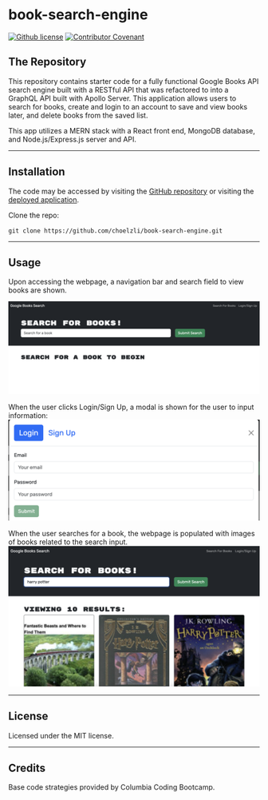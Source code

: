 # book-search-engine
[![Github license](https://img.shields.io/badge/License-MIT-e6e7bb.svg)](https://opensource.org/license/mit/)
[![Contributor Covenant](https://img.shields.io/badge/Contributor%20Covenant-2.1-4baaaa.svg)](https://www.contributor-covenant.org/)

## The Repository

This repository contains starter code for a fully functional Google Books API search engine built with a RESTful API that was refactored to into a GraphQL API built with Apollo Server. This application allows users to search for books, create and login to an account to save and view books later, and delete books from the saved list.

This app utilizes a MERN stack with a React front end, MongoDB database, and Node.js/Express.js server and API.  

---

## Installation

The code may be accessed by visiting the [GitHub repository](https://github.com/choelzli/book-search-engine) or visiting the [deployed application](https://book-search-engine-ch-23fc40b40e84.herokuapp.com/).

Clone the repo:
```
git clone https://github.com/choelzli/book-search-engine.git
```
---

## Usage

Upon accessing the webpage, a navigation bar and search field to view books are shown.

![](./assets/images/ss-readme1.png)

When the user clicks Login/Sign Up, a modal is shown for the user to input information:
![](./assets/images/ss-readme2.png)

When the user searches for a book, the webpage is populated with images of books related to the search input.
![](./assets/images/ss-readme3.png)

---

## License

Licensed under the MIT license.

---

## Credits

Base code strategies provided by Columbia Coding Bootcamp. 